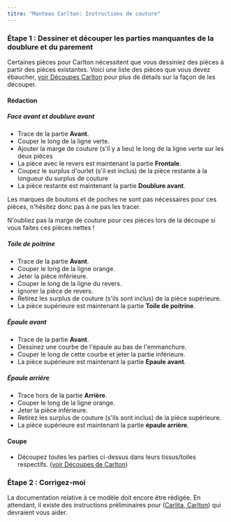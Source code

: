 ```yaml
---
titre: "Manteau Carlton: Instructions de couture"
---
```


### Étape 1 : Dessiner et découper les parties manquantes de la doublure et du parement

Certaines pièces pour Carlton nécessitent que vous dessiniez des pièces à partir des pièces existantes. Voici une liste des pièces que vous devez ébaucher, [voir Découpes Carlton](/docs/patterns/carlton/cutting/) pour plus de détails sur la façon de les découper.

#### Rédaction

##### Face avant et doublure avant

- Trace de la partie **Avant**.
- Couper le long de la ligne verte.
- Ajouter la marge de couture (s'il y a lieu) le long de la ligne verte sur les deux pièces
- La pièce avec le revers est maintenant la partie **Frontale**.
- Coupez le surplus d'ourlet (s'il est inclus) de la pièce restante à la longueur du surplus de couture
- La pièce restante est maintenant la partie **Doublure avant**.

<Note>

Les marques de boutons et de poches ne sont pas nécessaires pour ces pièces, n'hésitez donc pas à ne pas les tracer.

</Note>

<Warning>

N'oubliez pas la marge de couture pour ces pièces lors de la découpe si vous faites ces pièces nettes !

</Warning>

##### Toile de poitrine

- Trace de la partie **Avant**.
- Couper le long de la ligne orange.
- Jeter la pièce inférieure.
- Couper le long de la ligne du revers.
- Ignorer la pièce de revers.
- Retirez les surplus de couture (s'ils sont inclus) de la pièce supérieure.
- La pièce supérieure est maintenant la partie **Toile de poitrine**.

##### Épaule avant

- Trace de la partie **Avant**.
- Dessinez une courbe de l'épaule au bas de l'emmanchure.
- Couper le long de cette courbe et jeter la partie inférieure.
- La pièce supérieure est maintenant la partie **Epaule avant**.

##### Épaule arrière

- Trace hors de la partie **Arrière**.
- Couper le long de la ligne orange.
- Jeter la pièce inférieure.
- Retirez les surplus de couture (s'ils sont inclus) de la pièce supérieure.
- La pièce supérieure est maintenant la partie **épaule arrière**.

#### Coupe

- Découpez toutes les parties ci-dessus dans leurs tissus/toiles respectifs. ([voir Découpes de Carlton](/docs/patterns/carlton/cutting/))

### Étape 2 : Corrigez-moi

<Fixme>

La documentation relative à ce modèle doit encore être rédigée. En attendant, il existe des instructions préliminaires pour ([Carlita, Carlton](/docs/patterns/carlita/instructions/)) qui devraient vous aider.

</Fixme>
